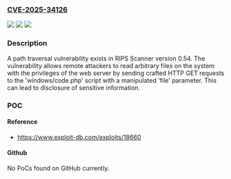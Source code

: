 ### [CVE-2025-34126](https://cve.mitre.org/cgi-bin/cvename.cgi?name=CVE-2025-34126)
![](https://img.shields.io/static/v1?label=Product&message=RIPS%20Scanner&color=blue)
![](https://img.shields.io/static/v1?label=Version&message=0.54%20&color=brightgreen)
![](https://img.shields.io/static/v1?label=Vulnerability&message=CWE-22%20Improper%20Limitation%20of%20a%20Pathname%20to%20a%20Restricted%20Directory%20('Path%20Traversal')&color=brightgreen)

### Description

A path traversal vulnerability exists in RIPS Scanner version 0.54. The vulnerability allows remote attackers to read arbitrary files on the system with the privileges of the web server by sending crafted HTTP GET requests to the 'windows/code.php' script with a manipulated 'file' parameter. This can lead to disclosure of sensitive information.

### POC

#### Reference
- https://www.exploit-db.com/exploits/18660

#### Github
No PoCs found on GitHub currently.

